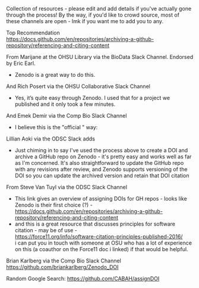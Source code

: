 Collection of resources - please edit and add details if you've actually gone through the process!
By the way, if you'd like to crowd source, most of these channels are open - lmk if you want me to add you to any. 

Top Recommendation    
https://docs.github.com/en/repositories/archiving-a-github-repository/referencing-and-citing-content

From Marijane at the OHSU Library via the BioData Slack Channel. Endorsed by Eric Earl.
* Zenodo is a great way to do this.

And Rich Posert via the OHSU Collaborative Slack Channel
* Yes, it’s quite easy through Zenodo. I used that for a project we published and it only took a few minutes.

And Emek Demir via the Comp Bio Slack Channel
* I believe this is the "official " way: 

Lillian Aoki via the ODSC Slack adds 
* Just chiming in to say I've used the process above to create a DOI and archive a GitHub repo on Zenodo - it's pretty easy and works well as far as I'm concerned. It's also straightforward to update the GitHub repo with any revisions after review, and Zenodo supports versioning of the DOI so you can update the archived version and retain that DOI citation

From Steve Van Tuyl via the ODSC Slack Channel
* This link gives an overview of assigning DOIs for GH repos - looks like Zenodo is their first choice (?) -        
https://docs.github.com/en/repositories/archiving-a-github-repository/referencing-and-citing-content
* and this is a great resource that discusses principles for software citation - may be of use -       
https://force11.org/info/software-citation-principles-published-2016/      
i can put you in touch with someone at OSU who has a lot of experience on this (a coauthor on the Force11 doc i linked) if that would be helpful.

Brian Karlberg via the Comp Bio Slack Channel
https://github.com/briankarlberg/Zenodo_DOI


Random Google Search:
https://github.com/CABAH/assignDOI
